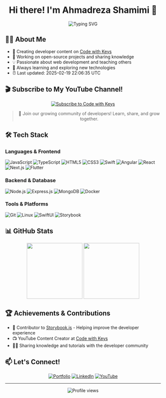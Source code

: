 <div align="center">
  <h1>Hi there! I'm Ahmadreza Shamimi 👋</h1>
  <img src="https://readme-typing-svg.herokuapp.com?font=Fira+Code&pause=1000&color=2E9DD4&width=435&lines=Full+Stack+Developer;YouTube+Content+Creator;Open+Source+Contributor" alt="Typing SVG" />
</div>

## 👨‍💻 About Me
- 🎥 Creating developer content on [Code with Keys](https://www.youtube.com/@codewithkeys)
- 🔭 Working on open-source projects and sharing knowledge
- 💡 Passionate about web development and teaching others
- 🌱 Always learning and exploring new technologies
- ⏰ Last updated: 2025-02-19 22:06:35 UTC

## 🎬 Subscribe to My YouTube Channel!
<div align="center">
  
[![Subscribe to Code with Keys](https://img.shields.io/badge/Subscribe-Code_with_Keys-red?style=for-the-badge&logo=youtube)](https://www.youtube.com/@codewithkeys)

> 🎯 Join our growing community of developers! Learn, share, and grow together.
</div>

## 🛠️ Tech Stack

### Languages & Frontend
![JavaScript](https://img.shields.io/badge/-JavaScript-F7DF1E?style=flat-square&logo=javascript&logoColor=black)
![TypeScript](https://img.shields.io/badge/-TypeScript-3178C6?style=flat-square&logo=typescript&logoColor=white)
![HTML5](https://img.shields.io/badge/-HTML5-E34F26?style=flat-square&logo=html5&logoColor=white)
![CSS3](https://img.shields.io/badge/-CSS3-1572B6?style=flat-square&logo=css3&logoColor=white)
![Swift](https://img.shields.io/badge/-Swift-FA7343?style=flat-square&logo=swift&logoColor=white)
![Angular](https://img.shields.io/badge/-Angular-DD0031?style=flat-square&logo=angular&logoColor=white)
![React](https://img.shields.io/badge/-React-61DAFB?style=flat-square&logo=react&logoColor=black)
![Next.js](https://img.shields.io/badge/-Next.js-000000?style=flat-square&logo=next.js&logoColor=white)
![Flutter](https://img.shields.io/badge/-Flutter-02569B?style=flat-square&logo=flutter&logoColor=white)

### Backend & Database
![Node.js](https://img.shields.io/badge/-Node.js-339933?style=flat-square&logo=node.js&logoColor=white)
![Express.js](https://img.shields.io/badge/-Express.js-000000?style=flat-square&logo=express&logoColor=white)
![MongoDB](https://img.shields.io/badge/-MongoDB-47A248?style=flat-square&logo=mongodb&logoColor=white)
![Docker](https://img.shields.io/badge/-Docker-2496ED?style=flat-square&logo=docker&logoColor=white)

### Tools & Platforms
![Git](https://img.shields.io/badge/-Git-F05032?style=flat-square&logo=git&logoColor=white)
![Linux](https://img.shields.io/badge/-Linux-FCC624?style=flat-square&logo=linux&logoColor=black)
![SwiftUI](https://img.shields.io/badge/-SwiftUI-0D96F6?style=flat-square&logo=swift&logoColor=white)
![Storybook](https://img.shields.io/badge/-Storybook-FF4785?style=flat-square&logo=storybook&logoColor=white)

## 📊 GitHub Stats

<div align="center">
  <img height="180em" src="https://github-readme-stats.vercel.app/api?username=Shentia&show_icons=true&theme=tokyonight&include_all_commits=true&count_private=true"/>
  <img height="180em" src="https://github-readme-stats.vercel.app/api/top-langs/?username=Shentia&layout=compact&langs_count=7&theme=tokyonight"/>
</div>

## 🏆 Achievements & Contributions
- 🎨 Contributor to [Storybook.js](https://storybook.js.org/) - Helping improve the developer experience
- 📺 YouTube Content Creator at [Code with Keys](https://www.youtube.com/@codewithkeys)
- 👨‍🏫 Sharing knowledge and tutorials with the developer community

## 📫 Let's Connect!

<div align="center">
  
[![Portfolio](https://img.shields.io/badge/Portfolio-000000?style=for-the-badge&logo=About.me&logoColor=white)](https://www.ahmadrezashamimi.com)
[![LinkedIn](https://img.shields.io/badge/LinkedIn-0077B5?style=for-the-badge&logo=linkedin&logoColor=white)](https://www.linkedin.com/in/ahmadreza-shamimi/)
[![YouTube](https://img.shields.io/badge/YouTube-FF0000?style=for-the-badge&logo=youtube&logoColor=white)](https://www.youtube.com/@codewithkeys)

</div>

---

<div align="center">
  <img src="https://komarev.com/ghpvc/?username=Shentia&color=blue&style=flat-square&label=Profile+Views" alt="Profile views" />
</div>

<!--
**Shentia/Shentia** is a ✨ _special_ ✨ repository because its `README.md` appears on your GitHub profile.
-->
